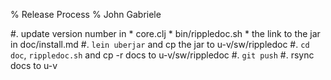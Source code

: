 % Release Process
% John Gabriele

 #. update version number in
      * core.clj
      * bin/rippledoc.sh
      * the link to the jar in doc/install.md
 #. `lein uberjar` and cp the jar to u-v/sw/rippledoc
 #. `cd doc`, `rippledoc.sh` and cp -r docs to u-v/sw/rippledoc
 #. `git push`
 #. rsync docs to u-v
